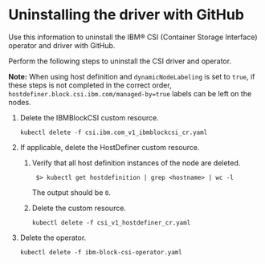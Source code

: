 # Uninstalling the driver with GitHub

Use this information to uninstall the IBM® CSI (Container Storage Interface) operator and driver with GitHub.

Perform the following steps to uninstall the CSI driver and operator.

**Note:** When using host definition and `dynamicNodeLabeling` is set to `true`, if these steps is not completed in the correct order, `hostdefiner.block.csi.ibm.com/managed-by=true` labels can be left on the nodes.

1. Delete the IBMBlockCSI custom resource.

    ```
    kubectl delete -f csi.ibm.com_v1_ibmblockcsi_cr.yaml
    ```

2. If applicable, delete the HostDefiner custom resource.

    1. Verify that all host definition instances of the node are deleted.
     
            $> kubectl get hostdefinition | grep <hostname> | wc -l
     
        The output should be `0`.

     2. Delete the custom resource.
    
            kubectl delete -f csi_v1_hostdefiner_cr.yaml
    

3. Delete the operator.

    ```
    kubectl delete -f ibm-block-csi-operator.yaml
    ```





